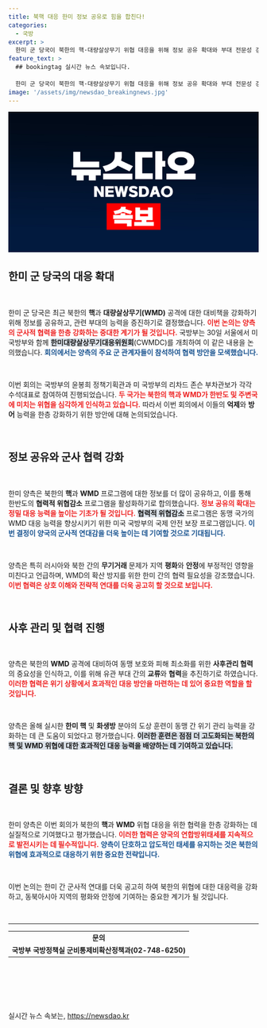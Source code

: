 ```yaml
---
title: 북핵 대응 한미 정보 공유로 힘을 합친다!
categories:
  - 국방
excerpt: >
  한미 군 당국이 북한의 핵·대량살상무기 위협 대응을 위해 정보 공유 확대와 부대 전문성 강화를 논의했습니다. 양국은 동맹 보호를 위한 협력과 역내 안정 유지를 공감하며 통합 방어 전략을 강화하고 있습니다.
feature_text: >
  ## bookingtag 실시간 뉴스 속보입니다.

  한미 군 당국이 북한의 핵·대량살상무기 위협 대응을 위해 정보 공유 확대와 부대 전문성 강화를 논의했습니다. 양국은 동맹 보호를 위한 협력과 역내 안정 유지를 공감하며 통합 방어 전략을 강화하고 있습니다.
image: '/assets/img/newsdao_breakingnews.jpg'
---
```


<p><img src="/assets/img/newsdao_breakingnews.jpg" alt="bookingtag 속보" /></p>

<h2 data-ke-size="size26">한미 군 당국의 대응 확대</h2>

<p data-ke-size="size16">&nbsp;</p>

<p>한미 군 당국은 최근 북한의 <b>핵</b>과 <b>대량살상무기(WMD)</b> 공격에 대한 대비책을 강화하기 위해 정보를 공유하고, 관련 부대의 능력을 증진하기로 결정했습니다. <b><span style="color: #ee2323;">이번 논의는 양측의 군사적 협력을 한층 강화하는 중대한 계기가 될 것입니다.</span></b> 국방부는 30일 서울에서 미 국방부와 함께 <b><span style="background-color: #21538527;">한미대량살상무기대응위원회</span></b>(CWMDC)를 개최하여 이 같은 내용을 논의했습니다. <b><span style="color: #1a5490;">회의에서는 양측의 주요 군 관계자들이 참석하여 협력 방안을 모색했습니다.</span></b></p>

<p data-ke-size="size16">&nbsp;</p>

<p>이번 회의는 국방부의 윤봉희 정책기획관과 미 국방부의 리차드 존슨 부차관보가 각각 수석대표로 참여하여 진행되었습니다. <b><span style="color: #ee2323;">두 국가는 북한의 핵과 WMD가 한반도 및 주변국에 미치는 위협을 심각하게 인식하고 있습니다.</span></b> 따라서 이번 회의에서 이들의 <b>억제</b>와 <b>방어</b> 능력을 한층 강화하기 위한 방안에 대해 논의되었습니다.</p>

<p data-ke-size="size16">&nbsp;</p>

<h2 data-ke-size="size26">정보 공유와 군사 협력 강화</h2>

<p data-ke-size="size16">&nbsp;</p>

<p>한미 양측은 북한의 <b>핵</b>과 <b>WMD</b> 프로그램에 대한 정보를 더 많이 공유하고, 이를 통해 한반도의 <b>협력적 위협감소</b> 프로그램을 활성화하기로 합의했습니다. <b><span style="color: #ee2323;">정보 공유의 확대는 정밀 대응 능력을 높이는 기초가 될 것입니다.</span></b> <b><span style="background-color: #21538527;">협력적 위협감소</span></b> 프로그램은 동맹 국가의 WMD 대응 능력을 향상시키기 위한 미국 국방부의 국제 안전 보장 프로그램입니다. <b><span style="color: #1a5490;">이번 결정이 양국의 군사적 연대감을 더욱 높이는 데 기여할 것으로 기대됩니다.</span></b></p>

<p data-ke-size="size16">&nbsp;</p>

<p>양측은 특히 러시아와 북한 간의 <b>무기거래</b> 문제가 지역 <b>평화</b>와 <b>안정</b>에 부정적인 영향을 미친다고 언급하며, WMD의 확산 방지를 위한 한미 간의 협력 필요성을 강조했습니다. <b><span style="color: #ee2323;">이번 협력은 상호 이해와 전략적 연대를 더욱 공고히 할 것으로 보입니다.</span></b></p>

<p data-ke-size="size16">&nbsp;</p>

<h2 data-ke-size="size26">사후 관리 및 협력 진행</h2>

<p data-ke-size="size16">&nbsp;</p>

<p>양측은 북한의 <b>WMD</b> 공격에 대비하여 동맹 보호와 피해 최소화를 위한 <b>사후관리 협력</b>의 중요성을 인식하고, 이를 위해 유관 부대 간의 <b>교류</b>와 <b>협력</b>을 추진하기로 하였습니다. <b><span style="color: #ee2323;">이러한 협력은 위기 상황에서 효과적인 대응 방안을 마련하는 데 있어 중요한 역할을 할 것입니다.</span></b></p>

<p data-ke-size="size16">&nbsp;</p>

<p>양측은 올해 실시한 <b>한미 핵</b> 및 <b>화생방</b> 분야의 도상 훈련이 동맹 간 위기 관리 능력을 강화하는 데 큰 도움이 되었다고 평가했습니다. <b><span style="background-color: #21538527;">이러한 훈련은 점점 더 고도화되는 북한의 핵 및 WMD 위협에 대한 효과적인 대응 능력을 배양하는 데 기여하고 있습니다.</span></b></p>

<p data-ke-size="size16">&nbsp;</p>

<h2 data-ke-size="size26">결론 및 향후 방향</h2>

<p data-ke-size="size16">&nbsp;</p>

<p>한미 양측은 이번 회의가 북한의 <b>핵</b>과 <b>WMD</b> 위협 대응을 위한 협력을 한층 강화하는 데 실질적으로 기여했다고 평가했습니다. <b><span style="color: #ee2323;">이러한 협력은 양국의 연합방위태세를 지속적으로 발전시키는 데 필수적입니다.</span></b> <b><span style="color: #1a5490;">양측이 단호하고 압도적인 태세를 유지하는 것은 북한의 위협에 효과적으로 대응하기 위한 중요한 전략입니다.</span></b></p>

<p data-ke-size="size16">&nbsp;</p>

<p>이번 논의는 한미 간 군사적 연대를 더욱 공고히 하여 북한의 위협에 대한 대응력을 강화하고, 동북아시아 지역의 평화와 안정에 기여하는 중요한 계기가 될 것입니다. </p>

<p data-ke-size="size16">&nbsp;</p>

<hr />

<table style="width: 100%;">
<tbody>
<tr>
<td style="text-align: center; height: 17px;"><b>문의</b></td>
</tr>
<tr>
<td style="text-align: center; height: 17px;"><b>국방부 국방정책실 군비통제비확산정책과(02-748-6250)</b></td>
</tr>
</tbody>
</table>

<p data-ke-size="size16">&nbsp;</p>

<p data-ke-size="size16">&nbsp;</p>

<p data-ke-size="size16">&nbsp;</p>
실시간 뉴스 속보는, <a href="https://newsdao.kr" rel="dofollow">https://newsdao.kr</a>


